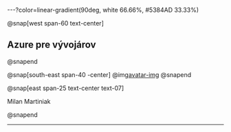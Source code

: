 ---?color=linear-gradient(90deg, white 66.66%, #5384AD 33.33%)

@snap[west span-60 text-center]
## Azure pre vývojárov
@snapend

@snap[south-east span-40 -center]
@img[avatar-img](AzureForDevelopers/assets/img/avatar.jpg)
@snapend


@snap[east span-25 text-center text-07]

Milan Martiniak

@snapend

---
